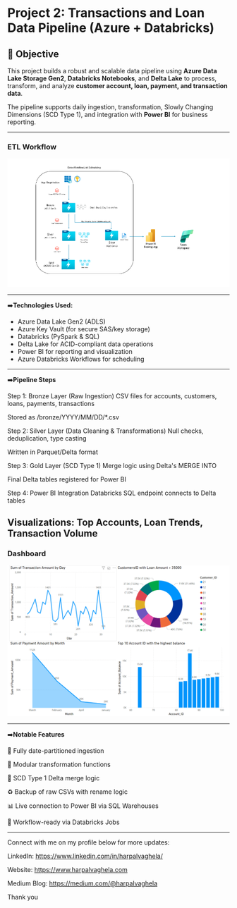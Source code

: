 # Project 2: Transactions and Loan Data Pipeline (Azure + Databricks)

## 📌 Objective

This project builds a robust and scalable data pipeline using **Azure Data Lake Storage Gen2**, **Databricks Notebooks**, and **Delta Lake** to process, transform, and analyze **customer account, loan, payment, and transaction data**.

The pipeline supports daily ingestion, transformation, Slowly Changing Dimensions (SCD Type 1), and integration with **Power BI** for business reporting.

---
### ETL Workflow
![ETLWorkflow](./ETLWorkflow.png)

---
➡️**Technologies Used:**

- Azure Data Lake Gen2 (ADLS)
- Azure Key Vault (for secure SAS/key storage)
- Databricks (PySpark & SQL)
- Delta Lake for ACID-compliant data operations
- Power BI for reporting and visualization
- Azure Databricks Workflows for scheduling

---

➡️**Pipeline Steps**

Step 1: Bronze Layer (Raw Ingestion)
CSV files for accounts, customers, loans, payments, transactions

Stored as /bronze/YYYY/MM/DD/*.csv

Step 2: Silver Layer (Data Cleaning & Transformations)
Null checks, deduplication, type casting

Written in Parquet/Delta format

Step 3: Gold Layer (SCD Type 1)
Merge logic using Delta's MERGE INTO

Final Delta tables registered for Power BI

Step 4: Power BI Integration
Databricks SQL endpoint connects to Delta tables

Visualizations: Top Accounts, Loan Trends, Transaction Volume
---
### Dashboard
![Dashboard](./Dashboard.png)

---
➡️**Notable Features**

📂 Fully date-partitioned ingestion

🧼 Modular transformation functions

🧠 SCD Type 1 Delta merge logic

♻️ Backup of raw CSVs with rename logic

📊 Live connection to Power BI via SQL Warehouses

📅 Workflow-ready via Databricks Jobs


---

Connect with me on my profile below for more updates:

LinkedIn: https://www.linkedin.com/in/harpalvaghela/

Website: https://www.harpalvaghela.com

Medium Blog: https://medium.com/@harpalvaghela

Thank you
